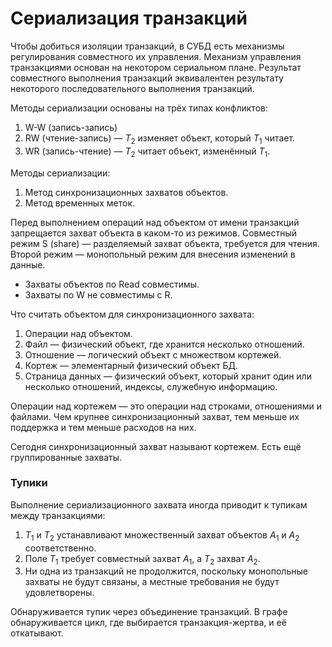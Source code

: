 # Сериализация транзакций

Чтобы добиться изоляции транзакций, в СУБД есть механизмы регулирования совместного их управления. Механизм управления транзакциями основан на некотором сериальном плане. Результат совместного выполнения транзакций эквивалентен результату некоторого последовательного выполнения транзакций.

Методы сериализации основаны на трёх типах конфликтов:
1. W-W (запись-запись)
2. RW (чтение-запись) — $T_2$ изменяет объект, который $T_1$ читает.
3. WR (запись-чтение) — $T_2$ читает объект, изменённый $T_1$.

Методы сериализации:
1. Метод синхронизационных захватов объектов.
2. Метод временных меток.

Перед выполнением операций над объектом от имени транзакций запрещается захват объекта в каком-то из режимов. Совместный режим S (share) — разделяемый захват объекта, требуется для чтения. Второй режим — монопольный режим для внесения изменений в данные.

- Захваты объектов по Read совместимы.
- Захваты по W не совместимы с R.

Что считать объектом для синхронизационного захвата:
1. Операции над объектом.
2. Файл — физический объект, где хранится несколько отношений.
3. Отношение — логический объект с множеством кортежей.
4. Кортеж — элементарный физический объект БД.
5. Страница данных — физический объект, который хранит один или несколько отношений, индексы, служебную информацию.

Операции над кортежем — это операции над строками, отношениями и файлами. Чем крупнее синхронизационный захват, тем меньше их поддержка и тем меньше расходов на них.

Сегодня синхронизационный захват называют кортежем. Есть ещё группированные захваты.

### Тупики

Выполнение сериализационного захвата иногда приводит к тупикам между транзакциями:
1. $T_1$ и $T_2$ устанавливают множественный захват объектов $A_1$ и $A_2$ соответственно.
2. Поле $T_1$ требует совместный захват $A_1$, а $T_2$ захват $A_2$.
3. Ни одна из транзакций не продолжится, поскольку монопольные захваты не будут связаны, а местные требования не будут удовлетворены.

Обнаруживается тупик через объединение транзакций. В графе обнаруживается цикл, где выбирается транзакция-жертва, и её откатывают.

